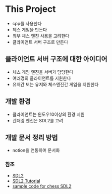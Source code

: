 # This Project

- cpp를 사용한다
- 체스 게임을 만든다
- 외부 체스 엔진 사용을 고려한다
- 클라이언트 서버 구조로 만든다

## 클라이언트 서버 구조에 대한 아이디어

- 체스 게임 엔진을 서버가 담당한다
- 여러명의 클라이언트를 지원한다
- 유저간 또는 유저와 체스엔진간 게임을 지원한다

## 개발 환경

- 클라이언트는 윈도우10이상의 환경 지원
- 렌더링 엔진은 SDL2를 고려

## 개발 문서 정리 방법

- notion을 연동하여 문서화

### 참조

- [SDL2](https://www.libsdl.org/)
- [SDL2 Tutorial](https://lazyfoo.net/tutorials/SDL/index.php)
- [sample code for chess SDL2](https://github.com/Candyris/Chess_SDL2-linux)
